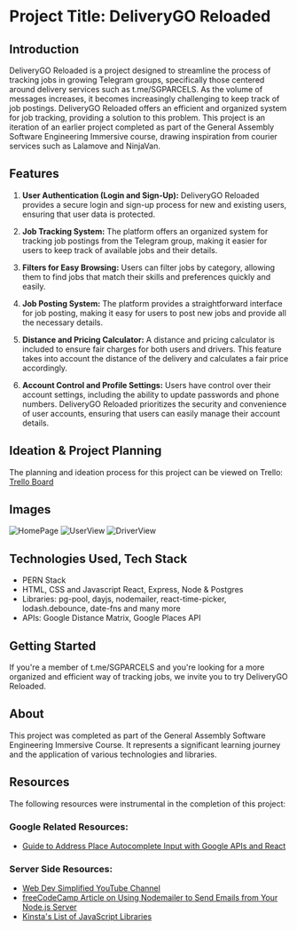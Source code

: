 # Project Title: DeliveryGO Reloaded

## Introduction

DeliveryGO Reloaded is a project designed to streamline the process of tracking jobs in growing Telegram groups, specifically those centered around delivery services such as t.me/SGPARCELS. As the volume of messages increases, it becomes increasingly challenging to keep track of job postings. DeliveryGO Reloaded offers an efficient and organized system for job tracking, providing a solution to this problem. This project is an iteration of an earlier project completed as part of the General Assembly Software Engineering Immersive course, drawing inspiration from courier services such as Lalamove and NinjaVan.

## Features

1. **User Authentication (Login and Sign-Up):** DeliveryGO Reloaded provides a secure login and sign-up process for new and existing users, ensuring that user data is protected.

2. **Job Tracking System:** The platform offers an organized system for tracking job postings from the Telegram group, making it easier for users to keep track of available jobs and their details.

3. **Filters for Easy Browsing:** Users can filter jobs by category, allowing them to find jobs that match their skills and preferences quickly and easily.

4. **Job Posting System:** The platform provides a straightforward interface for job posting, making it easy for users to post new jobs and provide all the necessary details.

5. **Distance and Pricing Calculator:** A distance and pricing calculator is included to ensure fair charges for both users and drivers. This feature takes into account the distance of the delivery and calculates a fair price accordingly.

6. **Account Control and Profile Settings:** Users have control over their account settings, including the ability to update passwords and phone numbers. DeliveryGO Reloaded prioritizes the security and convenience of user accounts, ensuring that users can easily manage their account details.

## Ideation & Project Planning

The planning and ideation process for this project can be viewed on Trello: [Trello Board](https://trello.com/b/pz4ZkQTg/deliverygo)

## Images
![HomePage](https://drive.google.com/file/d/1khxIW4FXUXfl76oCY12CjnSdildxD7V7/view?usp=sharing)
![UserView](https://drive.google.com/file/d/1XtQ5UOwdpGVsryLXe-SSS6Z_jd9Hw76X/view?usp=sharing)
![DriverView](https://drive.google.com/file/d/1XXVZ2TEHQ8NXpK4NmbN8rG1e06829Snv/view?usp=sharing)


## Technologies Used, Tech Stack

- PERN Stack
- HTML, CSS and Javascript React, Express, Node & Postgres
- Libraries: pg-pool, dayjs, nodemailer, react-time-picker, lodash.debounce, date-fns and many more
- APIs: Google Distance Matrix, Google Places API

## Getting Started

If you're a member of t.me/SGPARCELS and you're looking for a more organized and efficient way of tracking jobs, we invite you to try DeliveryGO Reloaded.

## About

This project was completed as part of the General Assembly Software Engineering Immersive Course. It represents a significant learning journey and the application of various technologies and libraries.

## Resources

The following resources were instrumental in the completion of this project:

### Google Related Resources:

- [Guide to Address Place Autocomplete Input with Google APIs and React](https://guillermodlpa.com/blog/guide-address-place-autocomplete-input-with-google-apis-and-react)

### Server Side Resources:

- [Web Dev Simplified YouTube Channel](https://www.youtube.com/@WebDevSimplified)
- [freeCodeCamp Article on Using Nodemailer to Send Emails from Your Node.js Server](https://www.freecodecamp.org/news/use-nodemailer-to-send-emails-from-your-node-js-server/)
- [Kinsta's List of JavaScript Libraries](https://kinsta.com/blog/javascript-libraries/)
